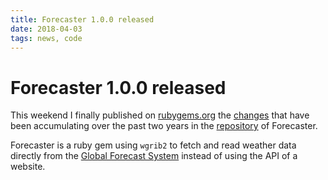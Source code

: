 ```yaml
---
title: Forecaster 1.0.0 released
date: 2018-04-03
tags: news, code
---
```


# Forecaster 1.0.0 released

This weekend I finally published on [rubygems.org][1] the [changes][2] that have
been accumulating over the past two years in the [repository][3] of Forecaster.

Forecaster is a ruby gem using `wgrib2` to fetch and read weather data directly
from the [Global Forecast System][4] instead of using the API of a website.

[1]: https://rubygems.org/gems/forecaster
[2]: https://github.com/vinc/forecaster/blob/master/CHANGELOG.md
[3]: https://github.com/vinc/forecaster
[4]: https://www.ncdc.noaa.gov/data-access/model-data/model-datasets/global-forcast-system-gfs
